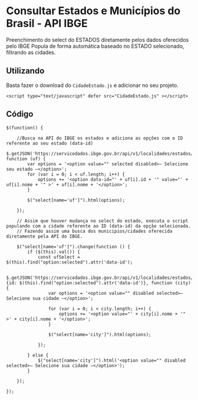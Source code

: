 #  Consultar Estados e Municípios do Brasil - API IBGE 
Preenchimento do select do ESTADOS diretamente pelos dados oferecidos pelo IBGE
Popula de forma automática baseado no ESTADO selecionado, filtrando as cidades.

## Utilizando
Basta fazer o download do `CidadeEstado.js` e adicionar no seu projeto.

`` <script type="text/javascript" defer src="CidadeEstado.js" ></script> ``

## Código 
```
$(function() {

    //Busca na API do IBGE os estados e adiciona as opções com o ID referente ao seu estado (data-id)
    $.getJSON('https://servicodados.ibge.gov.br/api/v1/localidades/estados/', function (uf) {
        var options = '<option value="" selected disabled>– Selecione seu estado –</option>'; 
        for (var i = 0; i < uf.length; i++) { 
            options += '<option data-id="' + uf[i].id + '" value="' + uf[i].nome + '" >' + uf[i].nome + '</option>'; 
        }

        $("select[name='uf']").html(options);

    });
    
    // Assim que houver mudança no select do estado, executa o script populando com a cidade referente ao ID (data-id) da opção selecionada.
    // Fazendo assim uma busca dos municipios/cidades oferecida diretamente pela API do IBGE.
    
    $("select[name='uf']").change(function () {
        if ($(this).val()) {
            const ufSelect = $(this).find("option:selected").attr('data-id');

            $.getJSON('https://servicodados.ibge.gov.br/api/v1/localidades/estados/'+ufSelect+'/municipios', {id: $(this).find("option:selected").attr('data-id')}, function (city) {            
                var options = '<option value="" disabled selected>– Selecione sua cidade –</option>';

                for (var i = 0; i < city.length; i++) {
                    options += '<option value="' + city[i].nome + '" >' + city[i].nome + '</option>';
                }

                $("select[name='city']").html(options);

            });

        } else {
            $("select[name='city']").html('<option value="" disabled selected>– Selecione sua cidade –</option>');
        }

    });

});
```
